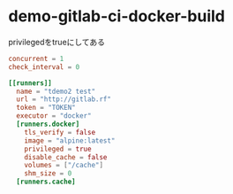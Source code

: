 # demo-gitlab-ci-docker-build

privilegedをtrueにしてある

```/etc/gitlab-runner/config.toml
concurrent = 1
check_interval = 0

[[runners]]
  name = "tdemo2 test"
  url = "http://gitlab.rf"
  token = "TOKEN"
  executor = "docker"
  [runners.docker]
    tls_verify = false
    image = "alpine:latest"
    privileged = true
    disable_cache = false
    volumes = ["/cache"]
    shm_size = 0
  [runners.cache]
```